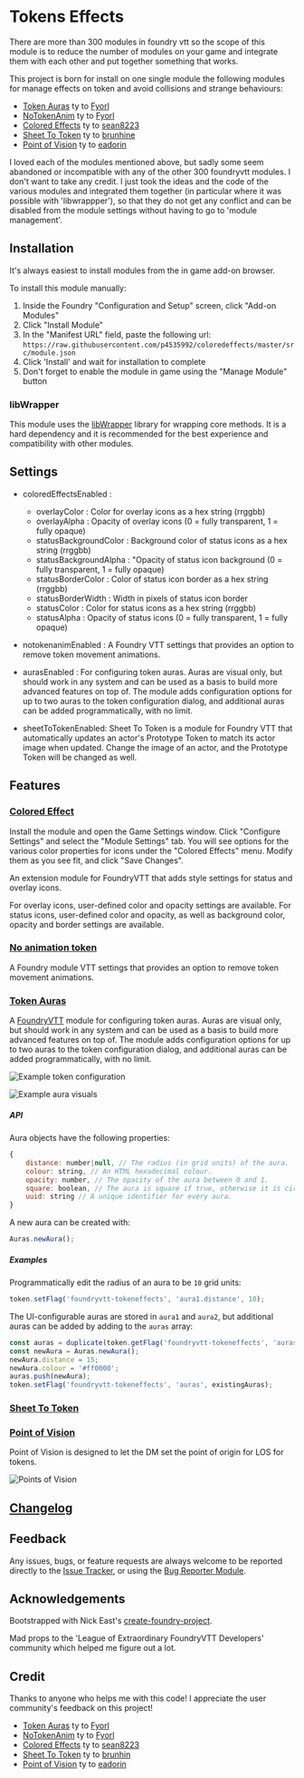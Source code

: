 # Tokens Effects

There are more than 300 modules in foundry vtt so the scope of this module is to reduce the number of modules on your game and integrate them with each other and put together something that works.

This project is born for install on one single module the following modules for manage effects on token and avoid collisions and strange behaviours:

- [Token Auras](https://bitbucket.org/Fyorl/token-auras/src/master/) ty to [Fyorl](https://bitbucket.org/Fyorl/)
- [NoTokenAnim](https://bitbucket.org/Fyorl/notokenanim/src/master/) ty to [Fyorl](https://bitbucket.org/Fyorl/)
- [Colored Effects](https://github.com/sean8223/coloredeffects) ty to [sean8223](https://github.com/sean8223)
- [Sheet To Token](https://gitlab.com/brunhine/foundry-SheetToToken/) ty to [brunhine](https://gitlab.com/brunhine)
- [Point of Vision](https://github.com/eadorin/point-of-vision) ty to [eadorin](https://github.com/eadorin)

I loved each of the modules mentioned above, but sadly some seem abandoned or incompatible with any of the other 300 foundryvtt modules. I don't want to take any credit. I just took the ideas and the code of the various modules and integrated them together (in particular where it was possible with 'libwrappper'), so that they do not get any conflict and can be disabled from the module settings without having to go to 'module management'.

## Installation

It's always easiest to install modules from the in game add-on browser.

To install this module manually:
1.  Inside the Foundry "Configuration and Setup" screen, click "Add-on Modules"
2.  Click "Install Module"
3.  In the "Manifest URL" field, paste the following url:
`https://raw.githubusercontent.com/p4535992/coloredeffects/master/src/module.json`
4.  Click 'Install' and wait for installation to complete
5.  Don't forget to enable the module in game using the "Manage Module" button

### libWrapper

This module uses the [libWrapper](https://github.com/ruipin/fvtt-lib-wrapper) library for wrapping core methods. It is a hard dependency and it is recommended for the best experience and compatibility with other modules.

## Settings

- coloredEffectsEnabled : 
    - overlayColor : Color for overlay icons as a hex string (rrggbb)
    - overlayAlpha : Opacity of overlay icons (0 = fully transparent, 1 = fully opaque)
    - statusBackgroundColor : Background color of status icons as a hex string (rrggbb)
    - statusBackgroundAlpha : "Opacity of status icon background (0 = fully transparent, 1 = fully opaque)
    - statusBorderColor : Color of status icon border as a hex string (rrggbb)
    - statusBorderWidth : Width in pixels of status icon border
    - statusColor : Color for status icons as a hex string (rrggbb)
    - statusAlpha : Opacity of status icons (0 = fully transparent, 1 = fully opaque)

- notokenanimEnabled : A Foundry VTT settings that provides an option to remove token movement animations.

- aurasEnabled : For configuring token auras. Auras are visual only, but should work in any system and can be used as a basis to build more advanced features on top of. The module adds configuration options for up to two auras to the token configuration dialog, and additional auras can be added programmatically, with no limit.

- sheetToTokenEnabled: Sheet To Token is a module for Foundry VTT that automatically updates an actor's Prototype Token to match its actor image when updated. Change the image of an actor, and the Prototype Token will be changed as well.

## Features


### [Colored Effect](https://github.com/sean8223/coloredeffects)

Install the module and open the Game Settings window. Click "Configure Settings" and select the "Module Settings" tab. You will see options for the various color properties for icons under the "Colored Effects" menu. Modify them as you see fit, and click "Save Changes".

An extension module for FoundryVTT that adds style settings for status and overlay icons.

For overlay icons, user-defined color and opacity settings are available. For status icons, user-defined color and opacity, as well as background color, opacity and border settings are available.

### [No animation token](https://bitbucket.org/Fyorl/notokenanim/src/master/)

A Foundry module VTT settings that provides an option to remove token movement animations.

### [Token Auras](https://bitbucket.org/Fyorl/token-auras/src/master/)

A [FoundryVTT](https://foundryvtt.com) module for configuring token auras. Auras are visual only, but should work in any system and can be used as a basis to build more advanced features on top of. The module adds configuration options for up to two auras to the token configuration dialog, and additional auras can be added programmatically, with no limit.

![Example token configuration](./images/example-config.jpg)

![Example aura visuals](./images/example-aura.jpg)

##### API

Aura objects have the following properties:
```js
{
    distance: number|null, // The radius (in grid units) of the aura.
    colour: string, // An HTML hexadecimal colour.
    opacity: number, // The opacity of the aura between 0 and 1.
    square: boolean, // The aura is square if true, otherwise it is circular.
    uuid: string // A unique identifier for every aura.
}
```

A new aura can be created with:
```js
Auras.newAura();
```

##### Examples

Programmatically edit the radius of an aura to be `10` grid units:
```js
token.setFlag('foundryvtt-tokeneffects', 'aura1.distance', 10);
```

The UI-configurable auras are stored in `aura1` and `aura2`, but additional auras can be added by adding to the `auras` array:
```js
const auras = duplicate(token.getFlag('foundryvtt-tokeneffects', 'auras'));
const newAura = Auras.newAura();
newAura.distance = 15;
newAura.colour = '#ff0000';
auras.push(newAura);
token.setFlag('foundryvtt-tokeneffects', 'auras', existingAuras);
```

### [Sheet To Token](https://gitlab.com/brunhine/foundry-SheetToToken/)

### [Point of Vision](https://github.com/eadorin/point-of-vision)

Point of Vision is designed to let the DM set the point of origin for LOS for tokens.

![Points of Vision](./images/menu.png?raw=true)

## [Changelog](./changelog.md)

## Feedback

Any issues, bugs, or feature requests are always welcome to be reported directly to the [Issue Tracker](https://github.com/p4535992/coloredeffects/issues ), or using the [Bug Reporter Module](https://foundryvtt.com/packages/bug-reporter/).


## Acknowledgements

Bootstrapped with Nick East's [create-foundry-project](https://gitlab.com/foundry-projects/foundry-pc/create-foundry-project).

Mad props to the 'League of Extraordinary FoundryVTT Developers' community which helped me figure out a lot.

## Credit

Thanks to anyone who helps me with this code! I appreciate the user community's feedback on this project!

- [Token Auras](https://bitbucket.org/Fyorl/token-auras/src/master/) ty to [Fyorl](https://bitbucket.org/Fyorl/)
- [NoTokenAnim](https://bitbucket.org/Fyorl/notokenanim/src/master/) ty to [Fyorl](https://bitbucket.org/Fyorl/)
- [Colored Effects](https://github.com/sean8223/coloredeffects) ty to [sean8223](https://github.com/sean8223)
- [Sheet To Token](https://gitlab.com/brunhine/foundry-SheetToToken/) ty to [brunhin](https://gitlab.com/brunhine)
- [Point of Vision](https://github.com/eadorin/point-of-vision) ty to [eadorin](https://github.com/eadorin)
